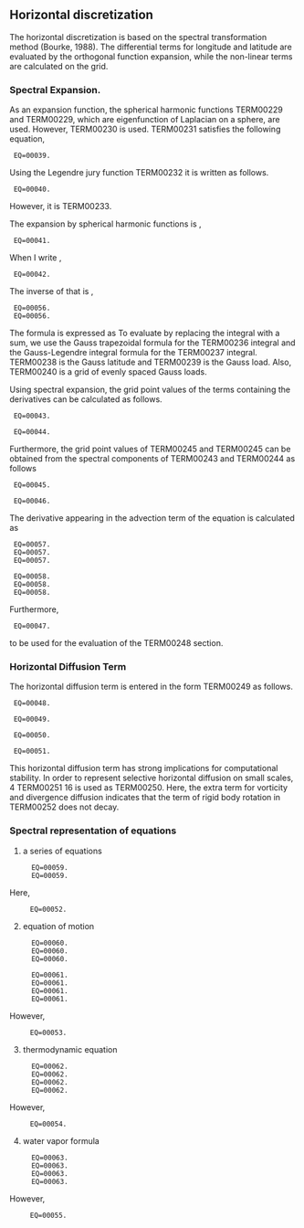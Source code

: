 ## Horizontal discretization

The horizontal discretization is based on the spectral transformation method (Bourke, 1988). The differential terms for longitude and latitude are evaluated by the orthogonal function expansion, while the non-linear terms are calculated on the grid.

### Spectral Expansion.

As an expansion function, the spherical harmonic functions TERM00229 and TERM00229, which are eigenfunction of Laplacian on a sphere, are used. However, TERM00230 is used. TERM00231 satisfies the following equation,

     EQ=00039.

Using the Legendre jury function TERM00232 it is written as follows.

     EQ=00040.

However, it is TERM00233.

The expansion by spherical harmonic functions is ,

     EQ=00041.

When I write ,

     EQ=00042.

The inverse of that is ,

     EQ=00056.
     EQ=00056.

The formula is expressed as To evaluate by replacing the integral with a sum, we use the Gauss trapezoidal formula for the TERM00236 integral and the Gauss-Legendre integral formula for the TERM00237 integral. TERM00238 is the Gauss latitude and TERM00239 is the Gauss load. Also, TERM00240 is a grid of evenly spaced Gauss loads.

Using spectral expansion, the grid point values of the terms containing the derivatives can be calculated as follows.

     EQ=00043.

     EQ=00044.

Furthermore, the grid point values of TERM00245 and TERM00245 can be obtained from the spectral components of TERM00243 and TERM00244 as follows

     EQ=00045.

     EQ=00046.

The derivative appearing in the advection term of the equation is calculated as

     EQ=00057.
     EQ=00057.
     EQ=00057.

     EQ=00058.
     EQ=00058.
     EQ=00058.

Furthermore,

     EQ=00047.

to be used for the evaluation of the TERM00248 section.

### Horizontal Diffusion Term

The horizontal diffusion term is entered in the form TERM00249 as follows.

     EQ=00048.

     EQ=00049.

     EQ=00050.

     EQ=00051.

This horizontal diffusion term has strong implications for computational stability. In order to represent selective horizontal diffusion on small scales, 4 TERM00251 16 is used as TERM00250. Here, the extra term for vorticity and divergence diffusion indicates that the term of rigid body rotation in TERM00252 does not decay.

### Spectral representation of equations

1. a series of equations

         EQ=00059.
         EQ=00059.

 Here,

         EQ=00052.

2. equation of motion

         EQ=00060.
         EQ=00060.
         EQ=00060.

         EQ=00061.
         EQ=00061.
         EQ=00061.
         EQ=00061.

 However,

         EQ=00053.

3. thermodynamic equation

         EQ=00062.
         EQ=00062.
         EQ=00062.
         EQ=00062.

 However,

         EQ=00054.

4. water vapor formula

         EQ=00063.
         EQ=00063.
         EQ=00063.
         EQ=00063.

 However,

         EQ=00055.